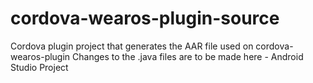 # cordova-wearos-plugin-source
Cordova plugin project that generates the AAR file used on cordova-wearos-plugin
Changes to the .java files are to be made here - Android Studio Project

